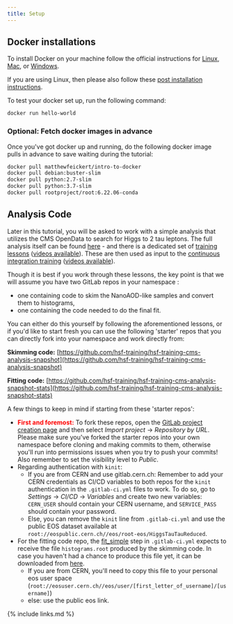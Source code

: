 ```yaml
---
title: Setup
---
```


## Docker installations

To install Docker on your machine follow the official instructions for [Linux](https://docs.docker.com/engine/install/#server), [Mac](https://docs.docker.com/desktop/install/mac-install/), or [Windows](https://docs.docker.com/desktop/install/windows-install/).

If you are using Linux, then please also follow these [post installation instructions](https://docs.docker.com/engine/install/linux-postinstall/).

To test your docker set up, run the following command:

~~~bash
docker run hello-world
~~~

### Optional: Fetch docker images in advance

Once you've got docker up and running, do the following docker image pulls in advance to save waiting during the tutorial:

~~~bash
docker pull matthewfeickert/intro-to-docker
docker pull debian:buster-slim
docker pull python:2.7-slim
docker pull python:3.7-slim
docker pull rootproject/root:6.22.06-conda
~~~

## Analysis Code

Later in this tutorial, you will be asked to work with a simple analysis that utilizes the CMS OpenData to search for Higgs to 2 tau leptons.
The full analysis itself can be found [here](https://github.com/hsf-training/hsf-training-cms-analysis) - and there is a dedicated set of [training lessons](https://hsf-training.github.io/hsf-training-cms-analysis-webpage/index.html) ([videos available](https://www.youtube.com/watch?v=gplMywJAFDI&list=PLKZ9c4ONm-Vk0wnDKaaovoEkOk3PVdL0V)).
These are then used as input to the [continuous integration training](https://hsf-training.github.io/hsf-training-cicd/) ([videos available](https://www.youtube.com/watch?v=NcVGX8zWzQY&list=PLKZ9c4ONm-VmmTObyNWpz4hB3Hgx8ZWSb)).

Though it is best if you work through these lessons, the key point is that we will assume you have two GitLab repos in your namespace :

* one containing code to skim the NanoAOD-like samples and convert them to histograms,
* one  containing the code needed to do the final fit.

You can either do this yourself by following the aforementioned lessons, or if you'd like to start fresh you can use the following  'starter' repos that you can directly fork into your namespace and work directly from:

**Skimming code:** [https://github.com/hsf-training/hsf-training-cms-analysis-snapshot](https://github.com/hsf-training/hsf-training-cms-analysis-snapshot)

**Fitting code:** [https://github.com/hsf-training/hsf-training-cms-analysis-snapshot-stats](https://github.com/hsf-training/hsf-training-cms-analysis-snapshot-stats)

A few things to keep in mind if starting from these 'starter repos':

* **<font color="red">First and foremost:</font>** To fork these repos, open the  [GitLab project creation page](https://gitlab.cern.ch/projects/new) and then select _Import project_ -> _Repository by URL_. Please make sure you've forked the starter repos into your own namespace before cloning and making commits to them, otherwise you'll run into permissions issues when you try to push your commits! Also remember to set the visibility level to _Public_.
* Regarding authentication with ``kinit``:
  * If you are from CERN and use gitlab.cern.ch: Remember to add your CERN credentials as CI/CD variables to
    both repos for the `kinit` authentication in the `.gitlab-ci.yml` files to work.
    To do so, go to _Settings_ -> _CI/CD_ -> _Variables_ and create two new variables: `CERN_USER` should contain your CERN username, and `SERVICE_PASS` should contain your password.
  * Else, you can remove the ``kinit`` line from `.gitlab-ci.yml` and use the public EOS dataset available at `root://eospublic.cern.ch//eos/root-eos/HiggsTauTauReduced`.
* For the fitting code repo, the [fit_simple](https://github.com/hsf-training/hsf-training-cms-analysis-snapshot-stats/blob/master/.gitlab-ci.yml#L5) step in `.gitlab-ci.yml` expects to receive the file `histograms.root` produced by the skimming code. In case you haven't had a chance to produce this file yet, it can be downloaded from [here](https://cernbox.cern.ch/index.php/s/LADW94G9fjY7hjF).
  * If you are from CERN, you'll need to copy this file to your personal eos user space (`root://eosuser.cern.ch//eos/user/[first_letter_of_username]/[username]`)
  * else: use the public eos link.

{% include links.md %}
